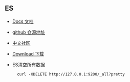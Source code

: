 ## ES

- [Docs 文档](https://www.elastic.co/guide/en/elasticsearch/reference/current/index.html)
- [github 仓源地址](https://github.com/elastic/elasticsearch-definitive-guide/)
- [中文社区](https://elasticsearch.cn/)
- [Download 下载](https://www.elastic.co/cn/downloads/elasticsearch)
- ES清空所有数据

		curl -XDELETE http://127.0.0.1:9200/_all?pretty
